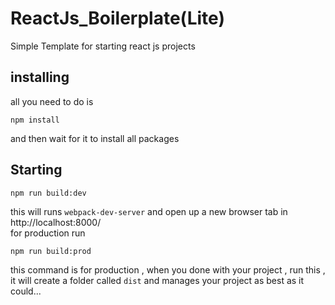 # ReactJs_Boilerplate(Lite)
Simple Template for starting react js projects

## installing
all you need to do is
```
npm install
```
and then wait for it to install all packages

## Starting 
```
npm run build:dev
```
this will runs `webpack-dev-server` and open up a new browser tab in http://localhost:8000/<br>
for production run 
```
npm run build:prod
```
this command is for production , when you done with your project , run this , it will create a folder called `dist` and manages your project as best as it could...
